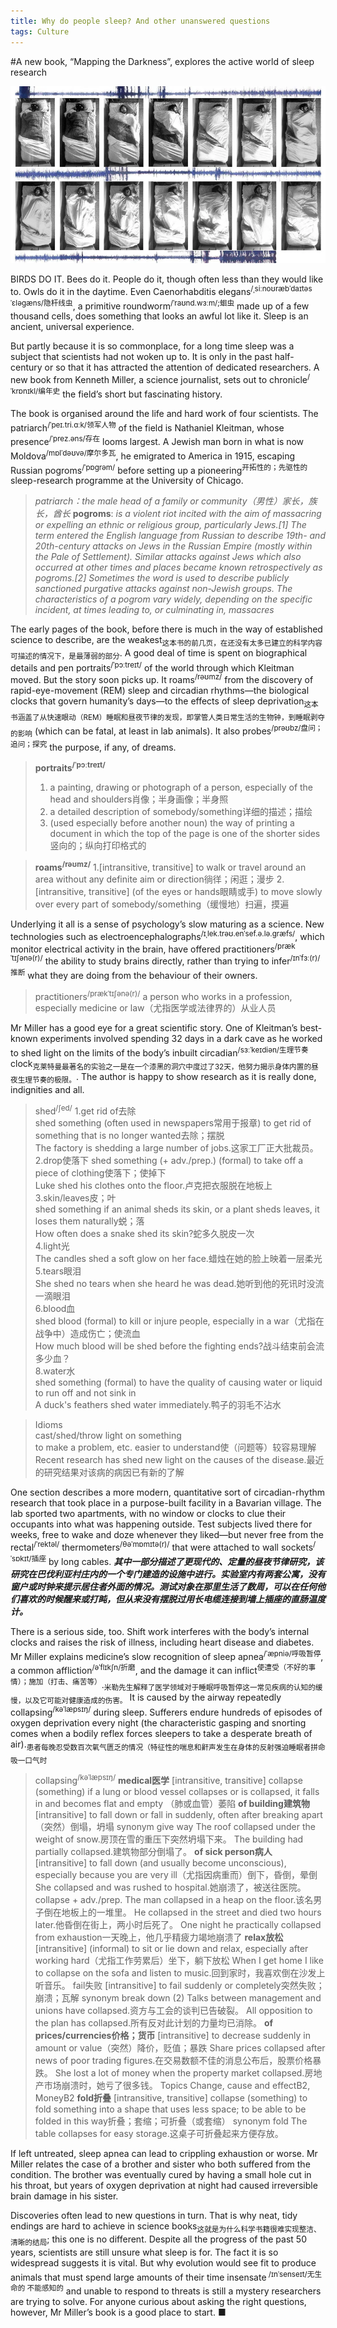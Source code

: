 ```yaml
---
title: Why do people sleep? And other unanswered questions
tags: Culture
---
```


#A new book, “Mapping the Darkness”, explores the active world of sleep research

![图 1](../images/15f653825dcafe0598e578993f26e0a542d89335e68e113a00035b695aa31a22.png)  

BIRDS DO IT. Bees do it. People do it, though often less than they would like to. Owls do it in the daytime. Even Caenorhabditis elegans<sup>/ˌsiːnoʊræbˈdaɪtəs ˈɛləɡæns/隐杆线虫</sup>, a primitive roundworm<sup>/ˈraʊnd.wɜːm/;蛔虫</sup> made up of a few thousand cells, does something that looks an awful lot like it. Sleep is an ancient, universal experience.

But partly because it is so commonplace, for a long time sleep was a subject that scientists had not woken up to. It is only in the past half-century or so that it has attracted the attention of dedicated researchers. A new book from Kenneth Miller, a science journalist, sets out to chronicle<sup>/ˈkrɒnɪkl/编年史</sup> the field’s short but fascinating history.

The book is organised around the life and hard work of four scientists. The patriarch<sup>/ˈpeɪ.tri.ɑːk/领军人物</sup> of the field is Nathaniel Kleitman, whose presence<sup>/ˈprez.əns/存在</sup> looms largest. A Jewish man born in what is now Moldova<sup>/mɒlˈdəʊvə/摩尔多瓦</sup>, he emigrated to America in 1915, escaping Russian pogroms<sup>/ˈpɒɡrəm/</sup> before setting up a pioneering<sup>开拓性的；先驱性的</sup> sleep-research programme at the University of Chicago.
>_patriarch：the male head of a family or community（男性）家长，族长，酋长_
**pogroms**: _is a violent riot incited with the aim of massacring or expelling an ethnic or religious group, particularly Jews.[1] The term entered the English language from Russian to describe 19th- and 20th-century attacks on Jews in the Russian Empire (mostly within the Pale of Settlement). Similar attacks against Jews which also occurred at other times and places became known retrospectively as pogroms.[2] Sometimes the word is used to describe publicly sanctioned purgative attacks against non-Jewish groups. The characteristics of a pogrom vary widely, depending on the specific incident, at times leading to, or culminating in, massacres_

The early pages of the book, before there is much in the way of established science to describe, are the weakest<sub>这本书的前几页，在还没有太多已建立的科学内容可描述的情况下，是最薄弱的部分</sub>. A good deal of time is spent on biographical details and pen portraits<sup>/ˈpɔːtreɪt/</sup> of the world through which Kleitman moved. But the story soon picks up. It roams<sup>/rəʊmz/</sup> from the discovery of rapid-eye-movement (REM) sleep and circadian rhythms—the biological clocks that govern humanity’s days—to the effects of sleep deprivation<sub>这本书涵盖了从快速眼动（REM）睡眠和昼夜节律的发现，即掌管人类日常生活的生物钟，到睡眠剥夺的影响</sub> (which can be fatal, at least in lab animals). It also probes<sup>/prəʊbz/盘问；追问；探究</sup> the purpose, if any, of dreams.
>**portraits<sup>/ˈpɔːtreɪt/</sup>**
>1. a painting, drawing or photograph of a person, especially of the head and shoulders肖像；半身画像；半身照
>2. a detailed description of somebody/something详细的描述；描绘
>3. (used especially before another noun) the way of printing a document in which the top of the page is one of the shorter sides竖向的；纵向打印格式的

>**roams<sup>/rəʊmz/</sup>**
>1.[intransitive, transitive] to walk or travel around an area without any definite aim or direction徜徉；闲逛；漫步
>2.[intransitive, transitive] (of the eyes or hands眼睛或手) to move slowly over every part of somebody/something（缓慢地）扫遍，摸遍

Underlying it all is a sense of psychology’s slow maturing as a science. New technologies such as electroencephalographs<sup>/ɪˌlek.trəʊ.enˈsef.ə.lə.ɡræfs/</sup>, which monitor electrical activity in the brain, have offered practitioners<sup>/prækˈtɪʃənə(r)/</sup> the ability to study brains directly, rather than trying to infer<sup>/ɪnˈfɜː(r)/推断</sup> what they are doing from the behaviour of their owners.
>practitioners<sup>/prækˈtɪʃənə(r)/</sup>
a person who works in a profession, especially medicine or law（尤指医学或法律界的）从业人员

Mr Miller has a good eye for a great scientific story. One of Kleitman’s best-known experiments involved spending 32 days in a dark cave as he worked to shed light on the limits of the body’s inbuilt circadian<sup>/sɜːˈkeɪdiən/生理节奏</sup> clock<sub>克莱特曼最著名的实验之一是在一个漆黑的洞穴中度过了32天，他努力揭示身体内置的昼夜生理节奏的极限。</sub>. The author is happy to show research as it is really done, indignities and all.

>shed<sup>/ʃed/</sup>
>1.get rid of去除 <br>
>shed something (often used in newspapers常用于报章) to get rid of something that is no longer wanted去除；摆脱<br>
>The factory is shedding a large number of jobs.这家工厂正大批裁员。<br>
>2.drop使落下 shed something (+ adv./prep.) (formal) to take off a piece of clothing使落下；使掉下<br>
Luke shed his clothes onto the floor.卢克把衣服脱在地板上<br>
3.skin/leaves皮；叶<br>
shed something if an animal sheds its skin, or a plant sheds leaves, it loses them naturally蜕；落<br>
How often does a snake shed its skin?蛇多久脱皮一次<br>
4.light光<br>
The candles shed a soft glow on her face.蜡烛在她的脸上映着一层柔光<br>
5.tears眼泪<br>
She shed no tears when she heard he was dead.她听到他的死讯时没流一滴眼泪<br>
6.blood血<br>
shed blood (formal) to kill or injure people, especially in a war（尤指在战争中）造成伤亡；使流血<br>
How much blood will be shed before the fighting ends?战斗结束前会流多少血？<br>
8.water水 <br>
shed something (formal) to have the quality of causing water or liquid to run off and not sink in<br>
A duck's feathers shed water immediately.鸭子的羽毛不沾水<br>

>Idioms<br>
cast/shed/throw light on something<br>
to make a problem, etc. easier to understand使（问题等）较容易理解<br>
Recent research has shed new light on the causes of the disease.最近的研究结果对该病的病因已有新的了解<br>

One section describes a more modern, quantitative sort of circadian-rhythm research that took place in a purpose-built facility in a Bavarian village. The lab sported two apartments, with no window or clocks to clue their occupants into what was happening outside. Test subjects lived there for weeks, free to wake and doze whenever they liked—but never free from the rectal<sup>/ˈrektəl/</sup> thermometers<sup>/θəˈmɒmɪtə(r)/</sup> that were attached to wall sockets<sup>/ˈsɒkɪt/插座</sup> by long cables.
**_其中一部分描述了更现代的、定量的昼夜节律研究，该研究在巴伐利亚村庄内的一个专门建造的设施中进行。实验室内有两套公寓，没有窗户或时钟来提示居住者外面的情况。测试对象在那里生活了数周，可以在任何他们喜欢的时候醒来或打盹，但从来没有摆脱过用长电缆连接到墙上插座的直肠温度计。_**

There is a serious side, too. Shift work interferes with the body’s internal clocks and raises the risk of illness, including heart disease and diabetes. Mr Miller explains medicine’s slow recognition of sleep apnea<sup>/ˈæpniə/呼吸暂停</sup>, a common affliction<sup>/əˈflɪkʃn/折磨</sup>, and the damage it can inflict<sup>使遭受（不好的事情）；施加（打击、痛苦等）</sup>.<sub>米勒先生解释了医学领域对于睡眠呼吸暂停这一常见疾病的认知的缓慢，以及它可能对健康造成的伤害。</sub> It is caused by the airway repeatedly collapsing<sup>/kəˈlæpsɪŋ/</sup> during sleep. Sufferers endure hundreds of episodes of oxygen deprivation every night (the characteristic gasping and snorting comes when a bodily reflex forces sleepers to take a desperate breath of air).<sub>患者每晚忍受数百次氧气匮乏的情况（特征性的喘息和鼾声发生在身体的反射强迫睡眠者拼命吸一口气时</sub>
>collapsing<sup>/kəˈlæpsɪŋ/</sup> 
>**medical医学**
>[intransitive, transitive] collapse (something) if a lung or blood vessel collapses or is collapsed, it falls in and becomes flat and empty
（肺或血管）萎陷
>**of building建筑物**
  [intransitive] to fall down or fall in suddenly, often after breaking apart（突然）倒塌，坍塌
synonym give way
The roof collapsed under the weight of snow.房顶在雪的重压下突然坍塌下来。
The building had partially collapsed.建筑物部分倒塌了。
**of sick person病人**
  [intransitive] to fall down (and usually become unconscious), especially because you are very ill（尤指因病重而）倒下，昏倒，晕倒
She collapsed and was rushed to hospital.她崩溃了，被送往医院。
 collapse + adv./prep. The man collapsed in a heap on the floor.该名男子倒在地板上的一堆里。
He collapsed in the street and died two hours later.他昏倒在街上，两小时后死了。
One night he practically collapsed from exhaustion一天晚上，他几乎精疲力竭地崩溃了
**relax放松**
[intransitive] (informal) to sit or lie down and relax, especially after working hard（尤指工作劳累后）坐下，躺下放松
When I get home I like to collapse on the sofa and listen to music.回到家时，我喜欢倒在沙发上听音乐。
fail失败
[intransitive] to fail suddenly or completely突然失败；崩溃；瓦解
synonym break down (2)
Talks between management and unions have collapsed.资方与工会的谈判已告破裂。
All opposition to the plan has collapsed.所有反对此计划的力量均已消除。
**of prices/currencies价格；货币**
[intransitive] to decrease suddenly in amount or value（突然）降价，贬值；暴跌
Share prices collapsed after news of poor trading figures.在交易数额不佳的消息公布后，股票价格暴跌。
She lost a lot of money when the property market collapsed.房地产市场崩溃时，她亏了很多钱。
Topics Change, cause and effectB2, MoneyB2
**fold折叠**
[intransitive, transitive] collapse (something) to fold something into a shape that uses less space; to be able to be folded in this way折叠；套缩；可折叠（或套缩）
synonym fold
The table collapses for easy storage.这桌子可折叠起来方便存放。

If left untreated, sleep apnea can lead to crippling exhaustion or worse. Mr Miller relates the case of a brother and sister who both suffered from the condition. The brother was eventually cured by having a small hole cut in his throat, but years of oxygen deprivation at night had caused irreversible brain damage in his sister.

Discoveries often lead to new questions in turn. That is why neat, tidy endings are hard to achieve in science books<sub>这就是为什么科学书籍很难实现整洁、清晰的结局</sub>; this one is no different. Despite all the progress of the past 50 years, scientists are still unsure what sleep is for. The fact it is so widespread suggests it is vital. But why evolution would see fit to produce animals that must spend large amounts of their time insensate<sup> /ɪnˈsenseɪt/无生命的 不能感知的</sup> and unable to respond to threats is still a mystery researchers are trying to solve. For anyone curious about asking the right questions, however, Mr Miller’s book is a good place to start. ■